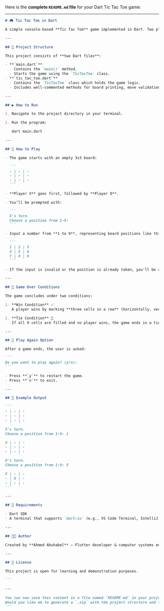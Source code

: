 Here is the **complete `README.md` file** for your Dart Tic Tac Toe game:

---

````markdown
# 🎮 Tic Tac Toe in Dart

A simple console-based **Tic Tac Toe** game implemented in Dart. Two players take turns to mark spaces in a 3×3 grid. The first to get three in a row wins!

---

## 📁 Project Structure

This project consists of **two Dart files**:

- **`main.dart`**
  - Contains the `main()` method.
  - Starts the game using the `TicTacToe` class.
- **`tic_tac_toe.dart`**
  - Contains the `TicTacToe` class which holds the game logic.
  - Includes well-commented methods for board printing, move validation, game state checking, and restarting.

---

## ▶️ How to Run

1. Navigate to the project directory in your terminal.

2. Run the program:

   dart main.dart

---

## 🎯 How to Play

- The game starts with an empty 3x3 board:

  ```
  - | - | -
  - | - | -
  - | - | -
  ```

- **Player X** goes first, followed by **Player O**.

- You’ll be prompted with:

  ```
  X's turn.
  Choose a position from 1-9:
  ```

- Input a number from **1 to 9**, representing board positions like this:

  ```
  1 | 2 | 3
  4 | 5 | 6
  7 | 8 | 9
  ```

- If the input is invalid or the position is already taken, you'll be asked to try again.

---

## 🏁 Game Over Conditions

The game concludes under two conditions:

1. **Win Condition** ✅
   A player wins by marking **three cells in a row** (horizontally, vertically, or diagonally).

2. **Tie Condition** 🤝
   If all 9 cells are filled and no player wins, the game ends in a tie.

---

## 🔁 Play Again Option

After a game ends, the user is asked:

```
Do you want to play again? (y/n):
```

- Press **`y`** to restart the game.
- Press **`n`** to exit.

---

## 🧪 Example Output

```
- | - | -
- | - | -
- | - | -

X's turn.
Choose a position from 1-9: 1

X | - | -
- | - | -
- | - | -

O's turn.
Choose a position from 1-9: 5

X | - | -
- | O | -
- | - | -
```

---

## 📌 Requirements

- Dart SDK
- A terminal that supports `dart:io` (e.g., VS Code Terminal, IntelliJ, etc.)

---

## 👨‍💻 Author

Created by **Ahmed Abuhabel** — Flutter developer & computer systems engineer.

---

## 📄 License

This project is open for learning and demonstration purposes.

```

---

You can now save this content in a file named `README.md` in your project folder.
Would you like me to generate a `.zip` with the project structure and this file included?
```
````
